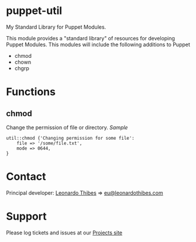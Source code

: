 puppet-util
===========

My Standard Library for Puppet Modules.

This module provides a "standard library" of resources for developing Puppet
Modules. This modules will include the following additions to Puppet

 * chmod
 * chown
 * chgrp

# Functions #

chmod
-----
Change the permission of  file or directory.
*Sample*
```puppet
util::chmod {'Changing permission for some file':
	file => '/some/file.txt',
	mode => 0644,
}
```


# Contact #

Principal developer:
	[Leonardo Thibes](http://leonardothibes.com) => [eu@leonardothibes.com](mailto:eu@leonardothibes.com)

# Support #

Please log tickets and issues at our [Projects site](https://github.com/leonardothibes/puppet-util/issues)
